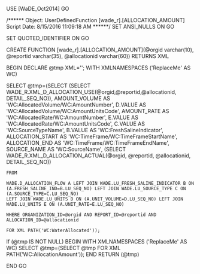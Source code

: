 ﻿USE [WaDE_Oct2014]
GO

/****** Object:  UserDefinedFunction [wade_r].[ALLOCATION_AMOUNT]    Script Date: 8/15/2016 11:09:18 AM ******/
SET ANSI_NULLS ON
GO

SET QUOTED_IDENTIFIER ON
GO

CREATE FUNCTION [wade_r].[ALLOCATION_AMOUNT](@orgid varchar(10), @reportid varchar(35), @allocationid varchar(60)) 
RETURNS XML

BEGIN
DECLARE @tmp XML='';
WITH XMLNAMESPACES ('ReplaceMe' AS WC)

SELECT @tmp=(SELECT (SELECT WADE_R.XML_D_ALLOCATION_USE(@orgid,@reportid,@allocationid, DETAIL_SEQ_NO)),
	AMOUNT_VOLUME AS 'WC:AllocatedVolume/WC:AmountNumber',
	D.VALUE AS 'WC:AllocatedVolume/WC:AmountUnitsCode',
	AMOUNT_RATE AS 'WC:AllocatedRate/WC:AmountNumber',
	E.VALUE AS 'WC:AllocatedRate/WC:AmountUnitsCode',
	C.VALUE AS 'WC:SourceTypeName',
	B.VALUE AS 'WC:FreshSalineIndicator',
	ALLOCATION_START AS 'WC:TimeFrame/WC:TimeFrameStartName',
	ALLOCATION_END AS 'WC:TimeFrame/WC:TimeFrameEndName',
	SOURCE_NAME AS 'WC:SourceName',
	(SELECT WADE_R.XML_D_ALLOCATION_ACTUAL(@orgid, @reportid, @allocationid, DETAIL_SEQ_NO))
	
	FROM  
	
	WADE.D_ALLOCATION_FLOW A LEFT JOIN WADE.LU_FRESH_SALINE_INDICATOR B ON (A.FRESH_SALINE_IND=B.LU_SEQ_NO) LEFT JOIN WADE.LU_SOURCE_TYPE C ON (A.SOURCE_TYPE=C.LU_SEQ_NO)
	LEFT JOIN WADE.LU_UNITS D ON (A.UNIT_VOLUME=D.LU_SEQ_NO) LEFT JOIN WADE.LU_UNITS E ON (A.UNIT_RATE=E.LU_SEQ_NO)
	
	WHERE ORGANIZATION_ID=@orgid AND REPORT_ID=@reportid AND ALLOCATION_ID=@allocationid
	
	FOR XML PATH('WC:WaterAllocated'));

If (@tmp IS NOT NULL)
BEGIN
WITH XMLNAMESPACES ('ReplaceMe' AS WC)
SELECT @tmp=(SELECT @tmp FOR XML PATH('WC:AllocationAmount'));
END	
RETURN (@tmp)
 
END
GO